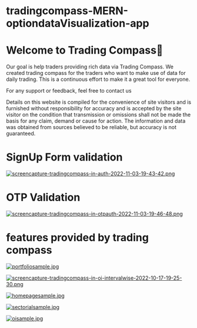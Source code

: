 # tradingcompass-MERN-optiondataVisualization-app

# Welcome to Trading Compass👏

Our goal is help traders providing rich data via Trading Compass. We created trading compass for the traders who want to make use of data for daily trading. This is a continuous effort to make it a great tool for everyone.

For any support or feedback, feel free to contact us

Details on this website is compiled for the convenience of site visitors and is furnished without responsibility for accuracy and is accepted by the site visitor on the condition that transmission or omissions shall not be made the basis for any claim, demand or cause for action. The information and data was obtained from sources believed to be reliable, but accuracy is not guaranteed.

# SignUp Form validation 

[![screencapture-tradingcompass-in-auth-2022-11-03-19-43-42.png](https://i.postimg.cc/y8BzK6hG/screencapture-tradingcompass-in-auth-2022-11-03-19-43-42.png)](https://postimg.cc/F7P6g4Bb)

# OTP Validation

[![screencapture-tradingcompass-in-otpauth-2022-11-03-19-46-48.png](https://i.postimg.cc/R0L7YdS8/screencapture-tradingcompass-in-otpauth-2022-11-03-19-46-48.png)](https://postimg.cc/jWCnwzJQ)

# features provided by trading compass

[![portfoliosample.jpg](https://i.postimg.cc/dVGVFJnt/portfoliosample.jpg)](https://postimg.cc/685XLJDD)

[![screencapture-tradingcompass-in-oi-intervalwise-2022-10-17-19-25-30.png](https://i.postimg.cc/Xvc0VGYC/screencapture-tradingcompass-in-oi-intervalwise-2022-10-17-19-25-30.png)](https://postimg.cc/jW51cjNx)

[![homepagesample.jpg](https://i.postimg.cc/D0277Gj2/homepagesample.jpg)](https://postimg.cc/34bsBkQ6)

[![sectorialsample.jpg](https://i.postimg.cc/prnJX9p6/sectorialsample.jpg)](https://postimg.cc/rRMrfwG1)

[![oisample.jpg](https://i.postimg.cc/D0Zyqsqx/oisample.jpg)](https://postimg.cc/mzvs4Pp9)
